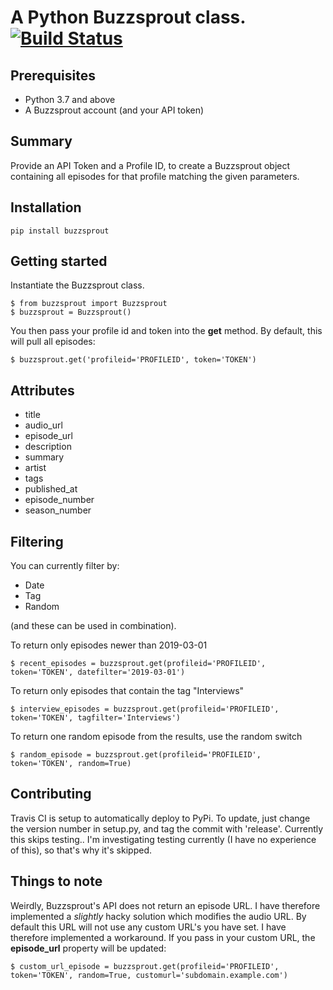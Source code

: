 A Python Buzzsprout class.
[![Build Status](https://travis-ci.org/Harrtron/buzzsprout-python.svg?branch=master)](https://travis-ci.org/Harrtron/buzzsprout-python)
=======
## Prerequisites
* Python 3.7 and above
* A Buzzsprout account (and your API token)

## Summary
Provide an API Token and a Profile ID, to create a Buzzsprout object containing all episodes for that profile matching the given parameters. 

## Installation
```
pip install buzzsprout
```

## Getting started
Instantiate the Buzzsprout class.
```
$ from buzzsprout import Buzzsprout
$ buzzsprout = Buzzsprout()
```

You then pass your profile id and token into the **get** method. By default, this will pull all episodes:
```
$ buzzsprout.get('profileid='PROFILEID', token='TOKEN')
```

## Attributes
- title
- audio_url
- episode_url
- description
- summary
- artist
- tags
- published_at
- episode_number
- season_number

## Filtering
You can currently filter by:
- Date
- Tag
- Random

(and these can be used in combination).

To return only episodes newer than 2019-03-01
```
$ recent_episodes = buzzsprout.get(profileid='PROFILEID', token='TOKEN', datefilter='2019-03-01')
```
To return only episodes that contain the tag "Interviews"
```
$ interview_episodes = buzzsprout.get(profileid='PROFILEID', token='TOKEN', tagfilter='Interviews')
```
To return one random episode from the results, use the random switch
```
$ random_episode = buzzsprout.get(profileid='PROFILEID', token='TOKEN', random=True)
```

## Contributing
Travis CI is setup to automatically deploy to PyPi. To update, just change the version number in setup.py, and tag the commit with 'release'.
Currently this skips testing.. I'm investigating testing currently (I have no experience of this), so that's why it's skipped.

## Things to note
Weirdly, Buzzsprout's API does not return an episode URL. I have therefore implemented a *slightly* hacky solution which modifies the audio URL.
By default this URL will not use any custom URL's you have set. I have therefore implemented a workaround. If you pass in your custom URL, the **episode_url** property will be updated:
```
$ custom_url_episode = buzzsprout.get(profileid='PROFILEID', token='TOKEN', random=True, customurl='subdomain.example.com')
```